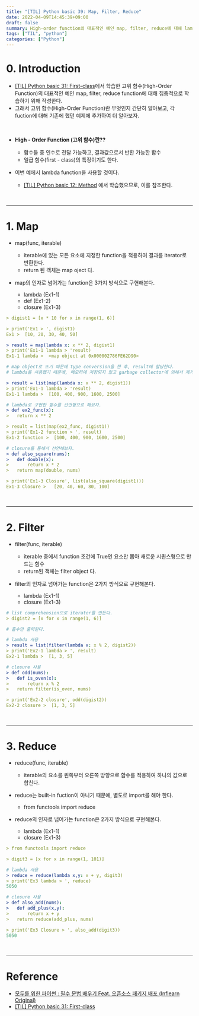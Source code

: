 ```yaml
---
title: "[TIL] Python basic 39: Map, Filter, Reduce"
date: 2022-04-09T14:45:39+09:00
draft: false
summary: High-order function의 대표적인 예인 map, filter, reduce에 대해 lambda, def, closure로 구현해본다.
tags: ["TIL", "python"]
categories: ["Python"]
---
```


# 0. Introduction

- [[TIL] Python basic 31: First-class](https://jeha00.github.io/post/python_basic/python_basic_31_firstclass/)에서 학습한 고위 함수(High-Order Function)의 대표적인 예인 map, filter, reduce function에 대해 집중적으로 학습하기 위해 작성한다.
- 그래서 고위 함수(High-Order Function)란 무엇인지 간단히 알아보고, 각 fuction에 대해 기존에 했던 예제에 추가하여 더 알아보자.

<br>

- **High - Order Function (고위 함수)란??**

  - 함수들 중 인수로 전달 가능하고, 결과값으로서 반환 가능한 함수
  - 일급 함수(first - class)의 특징이기도 한다.

- 이번 예에서 lambda function을 사용할 것이다.
  - [[TIL] Python basic 12: Method](https://jeha00.github.io/post/python_basic/python_basic_12/#5-%EB%9E%8C%EB%8B%A4lambda-%ED%95%A8%EC%88%98-%EC%9D%B5%EB%AA%85%ED%95%A8%EC%88%98) 에서 학습했으므로, 이를 참조한다.

<br>

---

# 1. Map

- map(func, iterable)

  - iterable에 있는 모든 요소에 지정한 function을 적용하여 결과를 iterator로 반환한다.
  - return 된 객체는 map oject 다.

- map의 인자로 넘어가는 function은 3가지 방식으로 구현해본다.
  - lambda (Ex1-1)
  - def (Ex1-2)
  - closure (Ex1-3)

```yml
> digist1 = [x * 10 for x in range(1, 6)]

> print('Ex1 > ', digist1)
Ex1 >  [10, 20, 30, 40, 50]

> result = map(lambda x: x ** 2, digist1)
> print('Ex1-1 lambda > 'result)
Ex1-1 lambda >  <map object at 0x000002786FE62D90>

# map object로 뜨기 때문에 type conversion을 한 후, result에 할당한다.
# lambda를 사용했기 때문에, 메모리에 저장되지 않고 garbage collector에 의해서 제거된다.

> result = list(map(lambda x: x ** 2, digist1))
> print('Ex1-1 lambda > 'result)
Ex1-1 lambda >  [100, 400, 900, 1600, 2500]

# lambda로 구현한 함수를 선언형으로 해보자.
> def ex2_func(x):
>   return x ** 2

> result = list(map(ex2_func, digist1))
> print('Ex1-2 function > ', result)
Ex1-2 function >  [100, 400, 900, 1600, 2500]

# closure를 통해서 선언해보자.
> def also_square(nums):
>   def double(x):
>       return x * 2
>   return map(double, nums)

> print('Ex1-3 Closure', list(also_square(digist1)))
Ex1-3 Closure >   [20, 40, 60, 80, 100]
```

<br>

---

# 2. Filter

- filter(func, iterable)

  - iterable 중에서 function 조건에 True인 요소만 뽑아 새로운 시퀀스형으로 만드는 함수
  - return된 객체는 filter object 다.

- filter의 인자로 넘어가는 function은 2가지 방식으로 구현해본다.
  - lambda (Ex1-1)
  - closure (Ex1-3)

```yml
# list comprehension으로 iterator를 만든다.
> digist2 = [x for x in range(1, 6)]

# 홀수만 출력한다.

# lambda 사용
> result = list(filter(lambda x: x % 2, digist2))
> print('Ex2-1 lambda > ', result)
Ex2-1 lambda >  [1, 3, 5]

# closure 사용
> def odd(nums):
>   def is_oven(x):
>       return x % 2
>   return filter(is_oven, nums)

> print('Ex2-2 closure', odd(digist2))
Ex2-2 closure >  [1, 3, 5]
```

<br>

---

# 3. Reduce

- reduce(func, iterable)

  - iterable의 요소를 왼쪽부터 오른쪽 방향으로 함수를 적용하여 하나의 값으로 합친다.

- reduce는 built-in fuction이 아니기 때문에, 별도로 import를 해야 한다.

  - from functools import reduce

- reduce의 인자로 넘어가는 function은 2가지 방식으로 구현해본다.
  - lambda (Ex1-1)
  - closure (Ex1-3)

```yml
> from functools import reduce

> digit3 = [x for x in range(1, 101)]

# lambda 사용
> reduce = reduce(lambda x,y: x + y, digit3)
> print('Ex3 lambda > ', reduce)
5050

# closure 사용
> def also_add(nums):
>   def add_plus(x,y):
>       return x + y
>   return reduce(add_plus, nums)

> print('Ex3 Closure > ', also_add(digit3))
5050
```

<br>

---

# Reference

- [모두를 위한 파이썬 : 필수 문법 배우기 Feat. 오픈소스 패키지 배포 (Inflearn Original)](https://www.inflearn.com/course/%ED%94%84%EB%A1%9C%EA%B7%B8%EB%9E%98%EB%B0%8D-%ED%8C%8C%EC%9D%B4%EC%8D%AC-%EC%A4%91%EA%B3%A0%EA%B8%89/dashboard)
- [[TIL] Python basic 31: First-class](https://jeha00.github.io/post/python_basic/python_basic_31_firstclass/)
